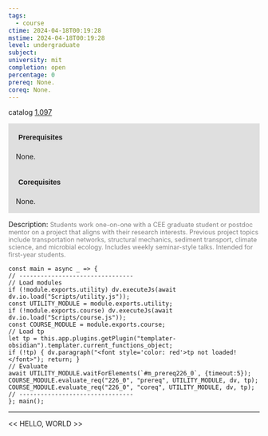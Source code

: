 ```yaml
---
tags:
  - course
ctime: 2024-04-18T00:19:28
mstime: 2024-04-18T00:19:28
level: undergraduate
subject: 
university: mit
completion: open
percentage: 0
prereq: None.
coreq: None.
---
```


catalog [1.097](http://student.mit.edu/catalog/m1a.html#1.097)

<span style="display: block; padding: 15px; background-color: rgb(100, 100, 100, 0.2);"><font id="m_prereq226_0" style="display: block; font-family: Arial, sans-serif; font-weight: bold; padding: 5px">Prerequisites</font><br><span id="prereq226_0">None.</span></span>
<span style="display: block; padding: 15px; background-color: rgb(100, 100, 100, 0.2);"><font id="m_coreq226_0" style="display: block; font-family: Arial, sans-serif; font-weight: bold; padding: 5px">Corequisites</font><br><span id="coreq226_0">None.</span></span>

<font style="">Description:</font>
<font style="color: grey; font-size: 0.8rem;">Students work one-on-one with a CEE graduate student or postdoc mentor on a project that aligns with their research interests. Previous project topics include transportation networks, structural mechanics, sediment transport, climate science, and microbial ecology. Includes weekly seminar-style talks. Intended for first-year students.</font>

```dataviewjs
const main = async _ => {
// --------------------------------
// Load modules
if (!module.exports.utility) dv.executeJs(await dv.io.load("Scripts/utility.js"));
const UTILITY_MODULE = module.exports.utility;
if (!module.exports.course) dv.executeJs(await dv.io.load("Scripts/course.js"));
const COURSE_MODULE = module.exports.course;
// Load tp
let tp = this.app.plugins.getPlugin("templater-obsidian").templater.current_functions_object;
if (!tp) { dv.paragraph("<font style='color: red'>tp not loaded!</font>"); return; }
// Evaluate
await UTILITY_MODULE.waitForElements(`#m_prereq226_0`, {timeout:5});
COURSE_MODULE.evaluate_req("226_0", "prereq", UTILITY_MODULE, dv, tp);
COURSE_MODULE.evaluate_req("226_0", "coreq", UTILITY_MODULE, dv, tp);
// --------------------------------
}; main();
```

---

<< HELLO, WORLD >>
